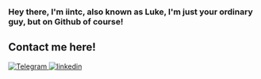 ### Hey there, I'm iintc, also known as Luke, I'm just your ordinary guy, but on Github of course!


## Contact me here!
<p align="left">
<a href="https://t.me/iintc1" target="_blank"> 
  <img alt="Telegram" src=""/>
  
<a href="https://www.linkedin.com/in/MichaelHAsker" target="_blank"> 
  <img alt="linkedin" src="https://img.shields.io/badge/Linkedin-0078d7.svg"/>
